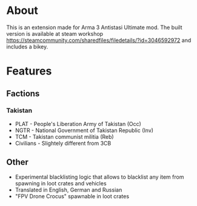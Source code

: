 # About
This is an extension made for Arma 3 Antistasi Ultimate mod.
The built version is available at steam workshop https://steamcommunity.com/sharedfiles/filedetails/?id=3046592972 and includes a bikey.

# Features

## Factions

### Takistan
- PLAT - People's Liberation Army of Takistan (Occ)
- NGTR - National Government of Takistan Republic (Inv)
- TCM - Takistan communist militia (Reb)
- Civilians - Slightely different from 3CB

## Other
  - Experimental blacklisting logic that allows to blacklist any item from spawning in loot crates and vehicles
  - Translated in English, German and Russian
  - "FPV Drone Crocus" spawnable in loot crates